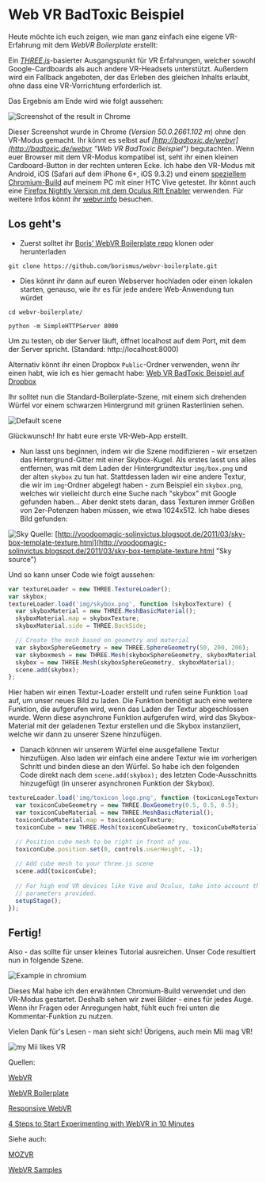 # Web VR BadToxic Beispiel

Heute möchte ich euch zeigen, wie man ganz einfach eine eigene VR-Erfahrung mit dem _WebVR Boilerplate_ erstellt:

 Ein _[THREE.js](http://threejs.org "THREE.js")_-basierter Ausgangspunkt für VR Erfahrungen, welcher sowohl Google-Cardboards als auch andere VR-Headsets unterstützt. Außerdem wird ein Fallback angeboten, der das Erleben des gleichen Inhalts erlaubt, ohne dass eine VR-Vorrichtung erforderlich ist.
 
Das Ergebnis am Ende wird wie folgt aussehen:

![Screenshot of the result in Chrome](https://raw.githubusercontent.com/BadToxic/webvr-simple-example/master/screenshots/webvr-toxicon-example-chrome.png "Screenshot of the result in Chrome")

Dieser Screenshot wurde in Chrome (_Version 50.0.2661.102 m_) ohne den VR-Modus gemacht.
Ihr könnt es selbst auf _[http://badtoxic.de/webvr](http://badtoxic.de/webvr "Web VR BadToxic Beispiel")_ begutachten.
Wenn euer Browser mit dem VR-Modus kompatibel ist, seht ihr einen kleinen Cardboard-Button in der rechten unteren Ecke. Ich habe den VR-Modus mit Android, iOS (Safari auf dem iPhone 6+, iOS 9.3.2) und einem [speziellem Chromium-Build](https://webvr.info/get-chrome/ "speziellem Chromium-Build") auf meinem PC mit einer HTC Vive getestet. Ihr könnt auch eine [Firefox Nightly Version mit dem Oculus Rift Enabler](https://mozvr.com/#start "Firefox Nightly") verwenden.
Für weitere Infos könnt ihr [webvr.info](https://webvr.info/ "webvr.info") besuchen.

## Los geht's

- Zuerst solltet ihr [Boris’ WebVR Boilerplate repo](https://github.com/borismus/webvr-boilerplate "Boris’ WebVR Boilerplate repo") klonen oder herunterladen

`git clone https://github.com/borismus/webvr-boilerplate.git`

- Dies könnt ihr dann auf euren Webserver hochladen oder einen lokalen starten, genauso, wie ihr es für jede andere Web-Anwendung tun würdet
 
`cd webvr-boilerplate/`

`python -m SimpleHTTPServer 8000`

Um zu testen, ob der Server läuft, öffnet localhost auf dem Port, mit dem der Server spricht. (Standard: http://localhost:8000)

Alternativ könnt ihr einen Dropbox `Public`-Ordner verwenden, wenn ihr einen habt, wie ich es hier gemacht habe:
[Web VR BadToxic Beispiel auf Dropbox](https://dl.dropboxusercontent.com/u/42226641/webvr-simple-example/index.html "Web VR BadToxic Beispiel auf Dropbox")

Ihr solltet nun die Standard-Boilerplate-Szene, mit einem sich drehenden Würfel vor einem schwarzen Hintergrund mit grünen Rasterlinien sehen.

 ![Default scene](https://raw.githubusercontent.com/BadToxic/webvr-simple-example/master/screenshots/webvr-boilerplate-defailt-scene.png "Default scene")

Glückwunsch! Ihr habt eure erste VR-Web-App erstellt.

- Nun lasst uns beginnen, indem wir die Szene modifizieren - wir ersetzen das Hintergrund-Gitter mit einer Skybox-Kugel.
Als erstes lasst uns alles entfernen, was mit dem Laden der Hintergrundtextur `img/box.png` und der alten `skybox` zu tun hat. Stattdessen laden wir eine andere Textur, die wir im `img`-Ordner abgelegt haben - zum Beispiel ein `skybox.png`, welches wir vielleicht durch eine Suche nach "skybox" mit Google gefunden haben... Aber denkt stets daran, dass Texturen immer Größen von 2er-Potenzen haben müssen, wie etwa 1024x512. Ich habe dieses Bild gefunden:

![Sky](https://raw.githubusercontent.com/BadToxic/webvr-simple-example/master/img/skybox.png "Sky")
Quelle: [http://voodoomagic-solinvictus.blogspot.de/2011/03/sky-box-template-texture.html](http://voodoomagic-solinvictus.blogspot.de/2011/03/sky-box-template-texture.html "Sky source")

Und so kann unser Code wie folgt aussehen:
```javascript
var textureLoader = new THREE.TextureLoader();
var skybox;
textureLoader.load('img/skybox.png', function (skyboxTexture) {
  var skyboxMaterial = new THREE.MeshBasicMaterial();
  skyboxMaterial.map = skyboxTexture;
  skyboxMaterial.side = THREE.BackSide;

  // Create the mesh based on geometry and material
  var skyboxSphereGeometry = new THREE.SphereGeometry(50, 200, 200);
  var skyboxmesh = new THREE.Mesh(skyboxSphereGeometry, skyboxMaterial);
  skybox = new THREE.Mesh(skyboxSphereGeometry, skyboxMaterial);
  scene.add(skybox);
};
```
Hier haben wir einen Textur-Loader erstellt und rufen seine Funktion `load` auf, um unser neues Bild zu laden. Die Funktion benötigt auch eine weitere Funktion, die aufgerufen wird, wenn das Laden der Textur abgeschlossen wurde. Wenn diese asynchrone Funktion aufgerufen wird, wird das Skybox-Material mit der geladenen Textur erstellen und die Skybox instanziiert, welche wir dann zu unserer Szene hinzufügen.

- Danach können wir unserem Würfel eine ausgefallene Textur hinzufügen. Also laden wir einfach eine andere Textur wie im vorherigen Schritt und binden diese an den Würfel.
So habe ich den folgenden Code direkt nach dem `scene.add(skybox);` des letzten Code-Ausschnitts hinzugefügt (in unserer asynchronen Funktion der Skybox).
```javascript
textureLoader.load('img/toxicon_logo.png', function (toxiconLogoTexture) {
  var toxiconCubeGeometry = new THREE.BoxGeometry(0.5, 0.5, 0.5);
  var toxiconCubeMaterial = new THREE.MeshBasicMaterial();
  toxiconCubeMaterial.map = toxiconLogoTexture;
  toxiconCube = new THREE.Mesh(toxiconCubeGeometry, toxiconCubeMaterial);

  // Position cube mesh to be right in front of you.
  toxiconCube.position.set(0, controls.userHeight, -1);
  
  // Add cube mesh to your three.js scene
  scene.add(toxiconCube);
  
  // For high end VR devices like Vive and Oculus, take into account the stage
  // parameters provided.
  setupStage();
});
```


## Fertig!

Also - das sollte für unser kleines Tutorial ausreichen. Unser Code resultiert nun in folgende Szene.

![Example in chromium](https://raw.githubusercontent.com/BadToxic/webvr-simple-example/master/screenshots/webvr-toxicon-example-chromium.png "Example in chromium")

Dieses Mal habe ich den erwähnten Chromium-Build verwendet und den VR-Modus gestartet. Deshalb sehen wir zwei Bilder - eines für jedes Auge.
Wenn ihr Fragen oder Anregungen habt, fühlt euch frei unten die Kommentar-Funktion zu nutzen.

Vielen Dank für's Lesen - man sieht sich!
Übrigens, auch mein Mii mag VR!

![my Mii likes VR](https://raw.githubusercontent.com/BadToxic/webvr-simple-example/master/screenshots/BadToxic%20Mii%20Vive.png "my Mii likes VR")




Quellen:

[WebVR](https://webvr.info/ "WebVR")

[WebVR Boilerplate](https://github.com/borismus/webvr-boilerplate "WebVR Boilerplate")

[Responsive WebVR](http://smus.com/responsive-vr "Responsive WebVR")

[4 Steps to Start Experimenting with WebVR in 10 Minutes](http://www.roadtovr.com/4-steps-to-start-experimenting-with-webvr-in-10-minutes/ "4 Steps to Start Experimenting with WebVR in 10 Minutes")


Siehe auch:

[MOZVR](https://mozvr.com/ "MOZVR")

[WebVR Samples](https://toji.github.io/webvr-samples/ "WebVR Samples")
